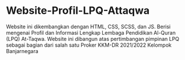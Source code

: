 # Website-Profil-LPQ-Attaqwa
Website ini dikembangkan dengan HTML, CSS, SCSS, dan JS. Berisi mengenai Profil dan Informasi Lengkap Lembaga Pendidikan Al-Quran (LPQ) At-Taqwa. Website ini dibangun atas pertimbangan pimpinan LPQ sebagai bagian dari salah satu Proker KKM-DR 2021/2022 Kelompok Banjarnegara
